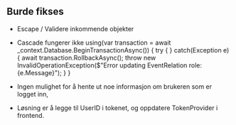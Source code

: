 ## Burde fikses

- Escape / Validere inkommende objekter
- Cascade fungerer ikke
  using(var transaction = await \_context.Database.BeginTransactionAsync())
  {
  try
  {
  }
  catch(Exception e)
  {
  await transaction.RollbackAsync();
  throw new InvalidOperationException($"Error updating EventRelation role: {e.Message}");
  }
  }

- Ingen mulighet for å hente ut noe informasjon om brukeren som er logget inn,
- Løsning er å legge til UserID i tokenet, og oppdatere TokenProvider i frontend.
